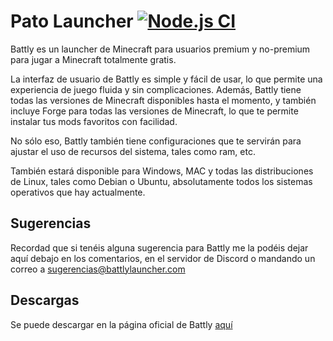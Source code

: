 # Pato Launcher [![Node.js CI](https://github.com/1ly4s0/battlylauncher/actions/workflows/build.yml/badge.svg)](https://github.com/1ly4s0/battlylauncher/actions/workflows/build.yml)



Battly es un launcher de Minecraft para usuarios premium y no-premium para jugar a Minecraft totalmente gratis.

La interfaz de usuario de Battly es simple y fácil de usar, lo que permite una experiencia de juego fluida y sin complicaciones. Además, Battly tiene todas las versiones de Minecraft disponibles hasta el momento, y también incluye Forge para todas las versiones de Minecraft, lo que te permite instalar tus mods favoritos con facilidad.

No sólo eso, Battly también tiene configuraciones que te servirán para ajustar el uso de recursos del sistema, tales como ram, etc.

También estará disponible para Windows, MAC y todas las distribuciones de Linux, tales como Debian o Ubuntu, absolutamente todos los sistemas operativos que hay actualmente.




## Sugerencias
Recordad que si tenéis alguna sugerencia para Battly me la podéis dejar aquí debajo en los comentarios, en el servidor de Discord o mandando un correo a sugerencias@battlylauncher.com



## Descargas
Se puede descargar en la página oficial de Battly [aquí](https://battlylauncher.com/download)
